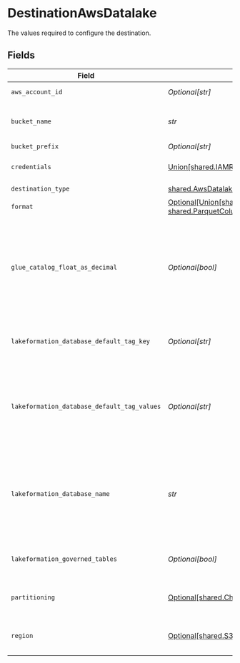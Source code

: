# DestinationAwsDatalake

The values required to configure the destination.


## Fields

| Field                                                                                                                                                                                          | Type                                                                                                                                                                                           | Required                                                                                                                                                                                       | Description                                                                                                                                                                                    | Example                                                                                                                                                                                        |
| ---------------------------------------------------------------------------------------------------------------------------------------------------------------------------------------------- | ---------------------------------------------------------------------------------------------------------------------------------------------------------------------------------------------- | ---------------------------------------------------------------------------------------------------------------------------------------------------------------------------------------------- | ---------------------------------------------------------------------------------------------------------------------------------------------------------------------------------------------- | ---------------------------------------------------------------------------------------------------------------------------------------------------------------------------------------------- |
| `aws_account_id`                                                                                                                                                                               | *Optional[str]*                                                                                                                                                                                | :heavy_minus_sign:                                                                                                                                                                             | target aws account id                                                                                                                                                                          | 111111111111                                                                                                                                                                                   |
| `bucket_name`                                                                                                                                                                                  | *str*                                                                                                                                                                                          | :heavy_check_mark:                                                                                                                                                                             | The name of the S3 bucket. Read more <a href="https://docs.aws.amazon.com/AmazonS3/latest/userguide/create-bucket-overview.html">here</a>.                                                     |                                                                                                                                                                                                |
| `bucket_prefix`                                                                                                                                                                                | *Optional[str]*                                                                                                                                                                                | :heavy_minus_sign:                                                                                                                                                                             | S3 prefix                                                                                                                                                                                      |                                                                                                                                                                                                |
| `credentials`                                                                                                                                                                                  | [Union[shared.IAMRole, shared.IAMUser]](../../models/shared/authenticationmode.md)                                                                                                             | :heavy_check_mark:                                                                                                                                                                             | Choose How to Authenticate to AWS.                                                                                                                                                             |                                                                                                                                                                                                |
| `destination_type`                                                                                                                                                                             | [shared.AwsDatalake](../../models/shared/awsdatalake.md)                                                                                                                                       | :heavy_check_mark:                                                                                                                                                                             | N/A                                                                                                                                                                                            |                                                                                                                                                                                                |
| `format`                                                                                                                                                                                       | [Optional[Union[shared.JSONLinesNewlineDelimitedJSON, shared.ParquetColumnarStorage]]](../../models/shared/outputformatwildcard.md)                                                            | :heavy_minus_sign:                                                                                                                                                                             | Format of the data output.                                                                                                                                                                     |                                                                                                                                                                                                |
| `glue_catalog_float_as_decimal`                                                                                                                                                                | *Optional[bool]*                                                                                                                                                                               | :heavy_minus_sign:                                                                                                                                                                             | Cast float/double as decimal(38,18). This can help achieve higher accuracy and represent numbers correctly as received from the source.                                                        |                                                                                                                                                                                                |
| `lakeformation_database_default_tag_key`                                                                                                                                                       | *Optional[str]*                                                                                                                                                                                | :heavy_minus_sign:                                                                                                                                                                             | Add a default tag key to databases created by this destination                                                                                                                                 | pii_level                                                                                                                                                                                      |
| `lakeformation_database_default_tag_values`                                                                                                                                                    | *Optional[str]*                                                                                                                                                                                | :heavy_minus_sign:                                                                                                                                                                             | Add default values for the `Tag Key` to databases created by this destination. Comma separate for multiple values.                                                                             | private,public                                                                                                                                                                                 |
| `lakeformation_database_name`                                                                                                                                                                  | *str*                                                                                                                                                                                          | :heavy_check_mark:                                                                                                                                                                             | The default database this destination will use to create tables in per stream. Can be changed per connection by customizing the namespace.                                                     |                                                                                                                                                                                                |
| `lakeformation_governed_tables`                                                                                                                                                                | *Optional[bool]*                                                                                                                                                                               | :heavy_minus_sign:                                                                                                                                                                             | Whether to create tables as LF governed tables.                                                                                                                                                |                                                                                                                                                                                                |
| `partitioning`                                                                                                                                                                                 | [Optional[shared.ChooseHowToPartitionData]](../../models/shared/choosehowtopartitiondata.md)                                                                                                   | :heavy_minus_sign:                                                                                                                                                                             | Partition data by cursor fields when a cursor field is a date                                                                                                                                  |                                                                                                                                                                                                |
| `region`                                                                                                                                                                                       | [Optional[shared.S3BucketRegion]](../../models/shared/s3bucketregion.md)                                                                                                                       | :heavy_minus_sign:                                                                                                                                                                             | The region of the S3 bucket. See <a href="https://docs.aws.amazon.com/AWSEC2/latest/UserGuide/using-regions-availability-zones.html#concepts-available-regions">here</a> for all region codes. |                                                                                                                                                                                                |